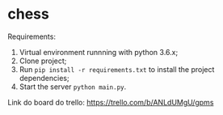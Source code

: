 # chess


Requirements:
  1. Virtual environment runnning with python 3.6.x;
  2. Clone project;
  3. Run `pip install -r requirements.txt` to install the project dependencies;
  3. Start the server `python main.py`.

Link do board do trello: https://trello.com/b/ANLdUMgU/gpms
